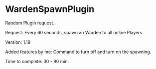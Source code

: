 # WardenSpawnPlugin
Random Plugin request.

Request:
Every 60 seconds, spawn an Warden to all online Players.

Version: 1.19

Added features by me:
Command to turn off and turn on the spawning.

Time to complete: 30 - 90 min.
